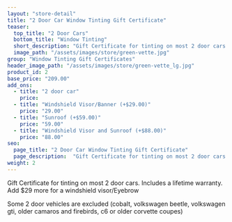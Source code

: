 ```yaml
---
layout: "store-detail"
title: "2 Door Car Window Tinting Gift Certificate"
teaser:
  top_title: "2 Door Cars"
  bottom_title: "Window Tinting"
  short_description: "Gift Certificate for tinting on most 2 door cars. Includes a lifetime warranty."
  image_path: "/assets/images/store/green-vette.jpg"
group: "Window Tinting Gift Certificates"
header_image_path: "/assets/images/store/green-vette_lg.jpg"
product_id: 2
base_price: "209.00"
add_ons:
  - title: "2 door car"
    price:
  - title: "Windshield Visor/Banner (+$29.00)"
    price: "29.00"
  - title: "Sunroof (+$59.00)"
    price: "59.00"    
  - title: "Windshield Visor and Sunroof (+$88.00)"
    price: "88.00"
seo:
  page_title: "2 Door Car Window Tinting Gift Certificate"
  page_description:  "Gift Certificate for tinting on most 2 door cars. Includes a lifetime warranty."
weight: 2
---
```

Gift Certificate for tinting on most 2 door cars. Includes a lifetime warranty. Add $29 more for a windshield visor/Eyebrow

Some 2 door vehicles are excluded (cobalt, volkswagen beetle, volkswagen gti, older camaros and firebirds, c6 or older corvette coupes)
